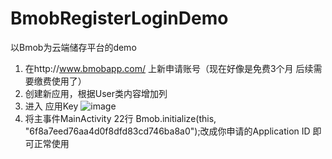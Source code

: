# BmobRegisterLoginDemo
以Bmob为云端储存平台的demo

1. 在http://www.bmobapp.com/ 上新申请账号（现在好像是免费3个月 后续需要缴费使用了）
2. 创建新应用，根据User类内容增加列
3. 进入 应用Key
  ![image](https://github.com/Judy-ZhongLin/BmobRegisterLoginDemo/assets/83565231/2e6fb890-a177-40e0-99f1-728c680e7de4)
4. 将主事件MainActivity 22行 Bmob.initialize(this, "6f8a7eed76aa4d0f8dfd83cd746ba8a0");改成你申请的Application ID 即可正常使用
